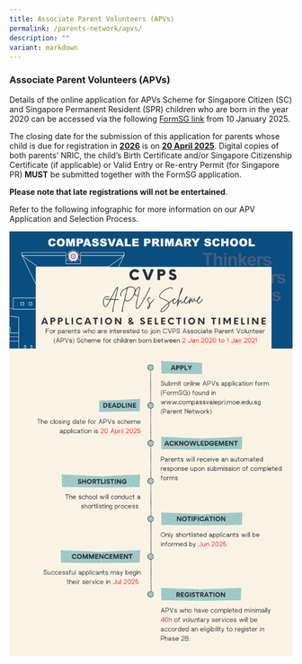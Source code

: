 ```yaml
---
title: Associate Parent Volunteers (APVs)
permalink: /parents-network/apvs/
description: ""
variant: markdown
---
```

### **Associate Parent Volunteers (APVs)**
Details of the online application for APVs Scheme for Singapore Citizen (SC) and Singapore Permanent Resident (SPR) children who are born in the year 2020 can be accessed via the following [FormSG link](https://form.gov.sg/677cab95747434c040cc6262) from 10 January 2025.

The closing date for the submission of this application for parents whose child is due for registration in **<u>2026</u>** is on **<u>20 April 2025</u>**.  Digital copies of both parents’ NRIC, the child’s Birth Certificate and/or Singapore Citizenship Certificate (if applicable) or Valid Entry or Re-entry Permit (for Singapore PR) **MUST** be submitted together with the FormSG application.


**Please note that late registrations will not be entertained**. 


Refer to the following infographic for more information on our APV Application and Selection Process. 

![](/images/APVs/2025_APV_Scheme_Landing_Page_for_website_.png)